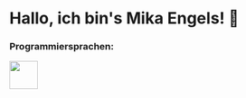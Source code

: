 <h1>Hallo, ich bin's Mika Engels! 👋</h1>
<h3>Programmiersprachen:</h3>
<img src="https://brandslogos.com/wp-content/uploads/images/large/python-logo.png" width=50 height=50>


<!---
LordAgent/LordAgent is a ✨ special ✨ repository because its `README.md` (this file) appears on your GitHub profile.
You can click the Preview link to take a look at your changes.
--->
